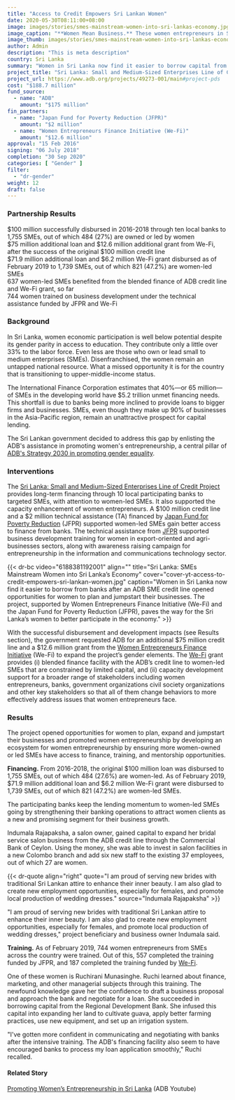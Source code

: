 ```yaml
---
title: "Access to Credit Empowers Sri Lankan Women"
date: 2020-05-30T08:11:00+08:00
image: images/stories/smes-mainstream-women-into-sri-lankas-economy.jpg
image_caption: "**Women Mean Business.** These women entrepreneurs in Sri Lanka and many others like them can now obtain loans faster and easier from local banks to jumpstart their own small and medium enterprises (SMEs)."
image_thumb: images/stories/smes-mainstream-women-into-sri-lankas-economy-th.jpg
author: Admin
description: "This is meta description"
country: Sri Lanka
summary: "Women in Sri Lanka now find it easier to borrow capital from banks under ADB’s Sri Lanka: Small and Medium-Sized Enterprises Line of Credit Project that is supported by Women Entrepreneurs Finance Initiative grant and the Japan Fund for Poverty Reduction. The project opened opportunities for women to plan, expand, and jumpstart their businesses through access to finance, training, and mentorship opportunities."
project_title: "Sri Lanka: Small and Medium-Sized Enterprises Line of Credit Project"
project_url: https://www.adb.org/projects/49273-001/main#project-pds
cost: "$188.7 million"
fund_source: 
  - name: "ADB"
    amount: "$175 million"
fin_partners:
  - name: "Japan Fund for Poverty Reduction (JFPR)"
    amount: "$2 million"
  - name: "Women Entrepreneurs Finance Initiative (We-Fi)"
    amount: "$12.6 million"
approval: "15 Feb 2016"
signing: "06 July 2018"
completion: "30 Sep 2020"
categories: [ "Gender​" ]
filter:
  - "dr-gender"
weight: 12
draft: false
---
```


### Partnership Results

<div class="dr-results row">
  <div class="col-md-6 mb-5"><i class="icon-check-circle"></i> <span>$100 million successfully disbursed in 2016-2018 through ten local banks to 1,755 SMEs, out of which 484 (27%) are owned or led by women</span></div>
  <div class="col-md-6 mb-5"><i class="icon-check-circle"></i> <span>$75 million additional loan and $12.6 million additional grant from We-Fi, after the success of the original $100 million credit line</span></div>
  <div class="col-md-6 mb-5"><i class="icon-check-circle"></i> <span>$71.9 million additional loan and $6.2 million We-Fi grant disbursed as of February 2019 to 1,739 SMEs, out of which 821 (47.2%) are women-led SMEs</span></div>
  <div class="col-md-6 mb-5"><i class="icon-check-circle"></i> <span>637 women-led SMEs benefited from the blended finance of ADB credit line and We-Fi grant, so far</span></div>
  <div class="col-md-6 mb-5"><i class="icon-check-circle"></i> <span>744 women trained on business development under the technical assistance funded by JFPR and We-Fi</span></div>
</div>

### Background

In Sri Lanka, women economic participation is well below potential despite its gender parity in access to education. They contribute only a little over 33% to the labor force. Even less are those who own or lead small to medium enterprises (SMEs). Disenfranchised, the women remain an untapped national resource. What a missed opportunity it is for the country that is transitioning to upper-middle-income status.  

The International Finance Corporation estimates that 40%&mdash;or 65 million&mdash;of SMEs in the developing world have $5.2 trillion unmet financing needs. This shortfall is due to banks being more inclined to provide loans to bigger firms and businesses. SMEs, even though they make up 90% of businesses in the Asia-Pacific region, remain an unattractive prospect for capital lending. 

The Sri Lankan government decided to address this gap by enlisting the ADB's assistance in promoting women's entrepreneurship, a central pillar of [ADB's Strategy 2030 in promoting gender equality](https://www.adb.org/documents/strategy-2030-op2-gender-equality). 

### Interventions

The [Sri Lanka: Small and Medium-Sized Enterprises Line of Credit Project](https://www.adb.org/projects/49273-001/main#project-pds) provides long-term financing through 10 local participating banks to targeted SMEs, with attention to women-led SMEs. It also supported the capacity enhancement of women entrepreneurs. A $100 million credit line and a $2 million technical assistance (TA) financed by [Japan Fund for Poverty Reduction](./modalities/trust-funds/single-partner-trust-funds/#jfpr) (JFPR) supported women-led SMEs gain better access to finance from banks. The technical assistance from [JFPR](./modalities/trust-funds/single-partner-trust-funds/#jfpr) supported business development training for women in export-oriented and agri-businesses sectors, along with awareness raising campaign for entrepreneurship in the information and communications technology sector.  

{{< dr-bc video="6188381192001" align="" title="Sri Lanka: SMEs Mainstream Women into Sri Lanka’s Economy" cover="cover-yt-access-to-credit-empowers-sri-lankan-women.jpg" caption="Women in Sri Lanka now find it easier to borrow from banks after an ADB SME credit line opened opportunities for women to plan and jumpstart their businesses. The project, supported by Women Entrepreneurs Finance Initiative (We-Fi) and the Japan Fund for Poverty Reduction (JFPR), paves the way for the Sri Lanka’s women to better participate in the economy." >}}

With the successful disbursement and development impacts (see Results section), the government requested ADB for an additional $75 million credit line and a $12.6 million grant from the [Women Entrepreneurs Finance Initiative](./modalities/global-funds/#wefi) (We-Fi) to expand the project’s gender elements. The [We-Fi](./modalities/global-funds/#wefi) grant provides (i) blended finance facility with the ADB’s credit line to women-led SMEs that are constrained by limited capital, and (ii) capacity development support for a broader range of stakeholders including women entrepreneurs, banks, government organizations civil society organizations and other key stakeholders so that all of them change behaviors to more effectively address issues that women entrepreneurs face.

### Results

The project opened opportunities for women to plan, expand and jumpstart their businesses and promoted women entrepreneurship by developing an ecosystem for women entrepreneurship by ensuring more women-owned or led SMEs have access to finance, training, and mentorship opportunities.  

**Financing.** From 2016-2018, the original $100 million loan was disbursed to 1,755 SMEs, out of which 484 (27.6%) are women-led. As of February 2019, $71.9 million additional loan and $6.2 million We-Fi grant were disbursed to 1,739 SMEs, out of which 821 (47.2%) are women-led SMEs.

The participating banks keep the lending momentum to women-led SMEs going by strengthening their banking operations to attract women clients as a new and promising segment for their business growth.

Indumala Rajapaksha, a salon owner, gained capital to expand her bridal service salon business from the ADB credit line through the Commercial Bank of Ceylon. Using the money, she was able to invest in salon facilities in a new Colombo branch and add six new staff to the existing 37 employees, out of which 27 are women. 

{{< dr-quote align="right" quote="I am proud of serving new brides with traditional Sri Lankan attire to enhance their inner beauty. I am also glad to create new employment opportunities, especially for females, and promote local production of wedding dresses." source="Indumala Rajapaksha" >}}

"I am proud of serving new brides with traditional Sri Lankan attire to enhance their inner beauty. I am also glad to create new employment opportunities, especially for females, and promote local production of wedding dresses," project beneficiary and business owner Indumala said.

**Training.**  As of February 2019, 744 women entrepreneurs from SMEs across the country were trained. Out of this, 557 completed the training funded by JFPR, and 187 completed the training funded by [We-Fi](./modalities/global-funds/#wefi). 

One of these women is Ruchirani Munasinghe. Ruchi learned about finance, marketing, and other managerial subjects through this training. The newfound knowledge gave her the confidence to draft a business proposal and approach the bank and negotiate for a loan. She succeeded in borrowing capital from the Regional Development Bank. She infused this capital into expanding her land to cultivate guava, apply better farming practices, use new equipment, and set up an irrigation system.  

"I've gotten more confident in communicating and negotiating with banks after the intensive training. The ADB's financing facility also seem to have encouraged banks to process my loan application smoothly," Ruchi recalled.

#### Related Story

[Promoting Women’s Entrepreneurship in Sri Lanka](https://www.youtube.com/watch?v=LsVnnF1kmWU) (ADB Youtube)